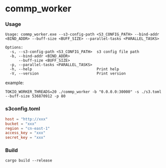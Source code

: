 # commp_worker
### Usage
```shell
Usage: commp_worker.exe --s3-config-path <S3_CONFIG_PATH> --bind-addr <BIND_ADDR> --buff-size <BUFF_SIZE> --parallel-tasks <PARALLEL_TASKS>

Options:
  -s, --s3-config-path <S3_CONFIG_PATH>  s3 config file path
  -b, --bind-addr <BIND_ADDR>
      --buff-size <BUFF_SIZE>
  -p, --parallel-tasks <PARALLEL_TASKS>
  -h, --help                             Print help
  -V, --version                          Print version
```

example:
```shell
TOKIO_WORKER_THREADS=20 ./commp_worker -b "0.0.0.0:30000" -s ./s3.toml --buff-size 536870912 -p 80
```

### s3config.toml
```toml
host = "http://xxx"
bucket = "xxx"
region = "cn-east-1"
access_key = "xxx"
secret_key = "xxx"
```

### Build
```shell
cargo build --release
```
